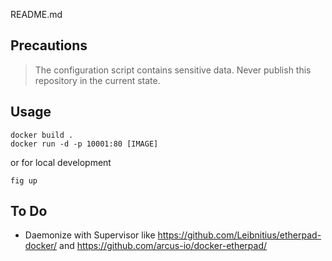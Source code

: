 README.md

## Precautions

> The configuration script contains sensitive data. Never publish this repository in the current state.

## Usage

```
docker build .
docker run -d -p 10001:80 [IMAGE]
```

or for local development

```
fig up
```

## To Do

* Daemonize with Supervisor like https://github.com/Leibnitius/etherpad-docker/ and https://github.com/arcus-io/docker-etherpad/
